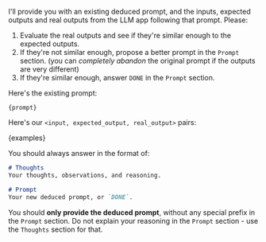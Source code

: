 I'll provide you with an existing deduced prompt, and the inputs, expected outputs and real outputs from the LLM app following that prompt. Please:

1. Evaluate the real outputs and see if they're similar enough to the expected outputs.
2. If they're not similar enough, propose a better prompt in the `Prompt` section. (you can *completely abandon* the original prompt if the outputs are very different)
3. If they're similar enough, answer `DONE` in the `Prompt` section.

Here's the existing prompt:

```text
{prompt}
```

Here's our `<input, expected_output, real_output>` pairs:

{examples}

You should always answer in the format of:

```markdown
# Thoughts
Your thoughts, observations, and reasoning.

# Prompt
Your new deduced prompt, or `DONE`.
```

You should **only provide the deduced prompt**, without any special prefix in the `Prompt` section. Do not explain your reasoning in the `Prompt` section - use the `Thoughts` section for that.
